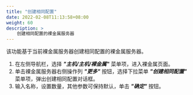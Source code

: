 ```yaml
---
title: "创建相同配置"
date: 2022-02-08T11:13:58+08:00
weight: 60
description: >
    创建相同配置的裸金属服务器
---
```


该功能基于当前裸金属服务器创建相同配置的裸金属服务器。

1. 在左侧导航栏，选择 **_"主机/主机/裸金属"_** 菜单项，进入裸金属页面。
2. 单击裸金属服务器右侧操作列 **_"更多"_** 按钮，选择下拉菜单 **_"创建相同配置"_** 菜单项，弹出创建相同配置对话框。
3. 输入名称，设置数量，其他参数可保持默认，单击 **_"确定"_** 按钮。